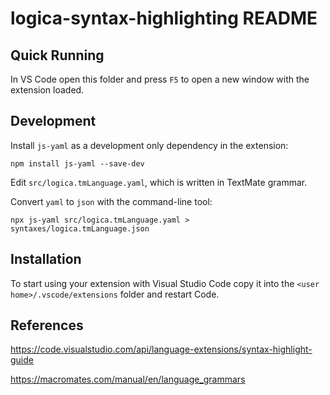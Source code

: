 # logica-syntax-highlighting README

## Quick Running

In VS Code open this folder and press `F5` to open a new window with the extension loaded.

## Development

Install `js-yaml` as a development only dependency in the extension:

```
npm install js-yaml --save-dev
```

Edit `src/logica.tmLanguage.yaml`, which is written in TextMate grammar.

Convert `yaml` to `json` with the command-line tool:

```
npx js-yaml src/logica.tmLanguage.yaml > syntaxes/logica.tmLanguage.json
```


## Installation

To start using your extension with Visual Studio Code copy it into the `<user home>/.vscode/extensions` folder and restart Code.

## References

https://code.visualstudio.com/api/language-extensions/syntax-highlight-guide

https://macromates.com/manual/en/language_grammars
